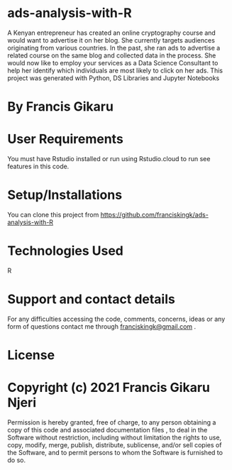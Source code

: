 # ads-analysis-with-R
A Kenyan entrepreneur has created an online cryptography course and would want to advertise it on her blog. She currently targets audiences originating from various countries. In the past, she ran ads to advertise a related course on the same blog and collected data in the process. She would now like to employ your services as a Data Science Consultant to help her identify which individuals are most likely to click on her ads. 
This project was generated with Python, DS Libraries and Jupyter Notebooks

# By Francis Gikaru

# User Requirements
You must have Rstudio installed or run using Rstudio.cloud to run see features in this code.

# Setup/Installations
You can clone this project from https://github.com/franciskingk/ads-analysis-with-R
# Technologies Used
R
# Support and contact details
For any difficulties accessing the code, comments, concerns, ideas or any form of questions contact me through franciskingk@gmail.com .

# License


# Copyright (c) 2021 Francis Gikaru Njeri

Permission is hereby granted, free of charge, to any person obtaining a copy of this code and associated documentation files , to deal in the Software without restriction, including without limitation the rights to use, copy, modify, merge, publish, distribute, sublicense, and/or sell copies of the Software, and to permit persons to whom the Software is furnished to do so.
